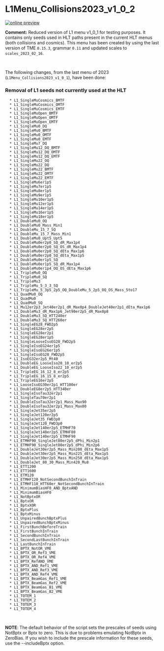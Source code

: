# L1Menu_Collisions2023_v1_0_2

[![online preview](https://img.shields.io/badge/Online%20preview-click%20here-blue)](https://htmlpreview.github.io/?https://github.com/cms-l1-dpg/L1MenuRun3/blob/master/development/L1Menu_Collisions2023_v1_0_2/L1Menu_Collisions2023_v1_0_2.html)

**Comment:** 
Reduced version of L1 menu v1_0_1 for testing purposes. It contains only seeds used in HLT paths present in the current HLT menus (both collisions and cosmics).
This menu has been created by using the last version of TME `0.15.3`, grammar `0.11` and updated scales to `scales_2023_02_16`.

<br/>

The following changes, from the last menu of 2023 (`L1Menu_Collisions2023_v1_0_1`), have been done:

### Removal of L1 seeds not currently used at the HLT
      * L1_SingleMuCosmics_BMTF
      * L1_SingleMuCosmics_OMTF
      * L1_SingleMuCosmics_EMTF
      * L1_SingleMuOpen_BMTF
      * L1_SingleMuOpen_OMTF
      * L1_SingleMuOpen_EMTF
      * L1_SingleMu0_DQ
      * L1_SingleMu0_BMTF
      * L1_SingleMu0_OMTF
      * L1_SingleMu0_EMTF
      * L1_SingleMu7_DQ
      * L1_SingleMu12_DQ_BMTF
      * L1_SingleMu12_DQ_OMTF
      * L1_SingleMu12_DQ_EMTF
      * L1_SingleMu22_OQ
      * L1_SingleMu22_DQ
      * L1_SingleMu22_BMTF
      * L1_SingleMu22_OMTF
      * L1_SingleMu22_EMTF
      * L1_SingleMu6er1p5
      * L1_SingleMu7er1p5
      * L1_SingleMu8er1p5
      * L1_SingleMu9er1p5
      * L1_SingleMu10er1p5
      * L1_SingleMu12er1p5
      * L1_SingleMu14er1p5
      * L1_SingleMu16er1p5
      * L1_SingleMu18er1p5
      * L1_DoubleMu0_OQ
      * L1_DoubleMu0_Mass_Min1
      * L1_DoubleMu_15_7_SQ
      * L1_DoubleMu_15_7_Mass_Min1
      * L1_DoubleMu0_Upt5_Upt5
      * L1_DoubleMu0er2p0_SQ_dR_Max1p4
      * L1_DoubleMu0er2p0_SQ_OS_dR_Max1p4
      * L1_DoubleMu0er2p0_SQ_dEta_Max1p6
      * L1_DoubleMu0er2p0_SQ_dEta_Max1p5
      * L1_DoubleMu0er1p5_SQ
      * L1_DoubleMu0er1p5_SQ_dR_Max1p4
      * L1_DoubleMu0er1p4_OQ_OS_dEta_Max1p6
      * L1_TripleMu0_OQ
      * L1_TripleMu0_SQ
      * L1_TripleMu3
      * L1_TripleMu_5_3_3_SQ
      * L1_TripleMu_5_3p5_2p5_OQ_DoubleMu_5_2p5_OQ_OS_Mass_5to17
      * L1_QuadMu0_OQ
      * L1_QuadMu0
      * L1_QuadMu0_SQ
      * L1_Mu12er2p3_Jet40er2p1_dR_Max0p4_DoubleJet40er2p1_dEta_Max1p6
      * L1_DoubleMu3_dR_Max1p6_Jet90er2p5_dR_Max0p8
      * L1_DoubleMu3_SQ_HTT240er
      * L1_DoubleMu3_SQ_HTT260er
      * L1_SingleEG28_FWD2p5
      * L1_SingleEG28er2p5
      * L1_SingleEG28er2p1
      * L1_SingleEG28er1p5
      * L1_SingleLooseIsoEG28_FWD2p5
      * L1_SingleIsoEG24er1p5
      * L1_SingleIsoEG26er1p5
      * L1_SingleIsoEG28_FWD2p5
      * L1_IsoEG32er2p5_Mt40
      * L1_DoubleEG_LooseIso20_10_er2p5
      * L1_DoubleEG_LooseIso22_10_er2p5
      * L1_TripleEG_16_12_8_er2p5
      * L1_TripleEG_16_15_8_er2p5
      * L1_TripleEG16er2p5
      * L1_LooseIsoEG30er2p1_HTT100er
      * L1_DoubleEG8er2p5_HTT340er
      * L1_SingleIsoTau32er2p1
      * L1_SingleTau70er2p1
      * L1_DoubleIsoTau32er2p1_Mass_Max90
      * L1_DoubleIsoTau32er2p1_Mass_Max80
      * L1_SingleJet35er2p5
      * L1_SingleJet120er2p5
      * L1_SingleJet35_FWD3p0
      * L1_SingleJet120_FWD3p0
      * L1_SingleJet140er2p5_ETMHF70
      * L1_SingleJet140er2p5_ETMHF80
      * L1_SingleJet140er2p5_ETMHF90
      * L1_ETMHF90_SingleJet80er2p5_dPhi_Min2p1
      * L1_ETMHF90_SingleJet80er2p5_dPhi_Min2p6
      * L1_DoubleJet30er2p5_Mass_Min200_dEta_Max1p5
      * L1_DoubleJet30er2p5_Mass_Min225_dEta_Max1p5
      * L1_DoubleJet30er2p5_Mass_Min250_dEta_Max1p5
      * L1_DoubleJet_80_30_Mass_Min420_Mu8
      * L1_ETT1200
      * L1_ETT1600
      * L1_ETM120
      * L1_ETMHF120_NotSecondBunchInTrain
      * L1_ETMHF110_HTT60er_NotSecondBunchInTrain
      * L1_MinimumBiasHF0_AND_BptxAND
      * L1_MinimumBiasHF0
      * L1_NotBptxOR
      * L1_BptxOR
      * L1_BptxXOR
      * L1_BptxPlus
      * L1_BptxMinus
      * L1_UnpairedBunchBptxPlus
      * L1_UnpairedBunchBptxMinus
      * L1_FirstBunchBeforeTrain
      * L1_FirstBunchInTrain
      * L1_SecondBunchInTrain
      * L1_SecondLastBunchInTrain
      * L1_LastBunchInTrain
      * L1_BPTX_NotOR_VME
      * L1_BPTX_OR_Ref3_VME
      * L1_BPTX_OR_Ref4_VME
      * L1_BPTX_RefAND_VME
      * L1_BPTX_AND_Ref1_VME
      * L1_BPTX_AND_Ref3_VME
      * L1_BPTX_AND_Ref4_VME
      * L1_BPTX_BeamGas_Ref1_VME
      * L1_BPTX_BeamGas_Ref2_VME
      * L1_BPTX_BeamGas_B1_VME
      * L1_BPTX_BeamGas_B2_VME
      * L1_TOTEM_1
      * L1_TOTEM_2
      * L1_TOTEM_3
      * L1_TOTEM_4


<br/>

**NOTE**: The default behavior of the script sets the prescales of seeds using NotBptx or Bptx to zero. This is due to problems emulating NotBptx in ZeroBias. If you wish to include the prescale information for these seeds, use the --includeBptx option.
